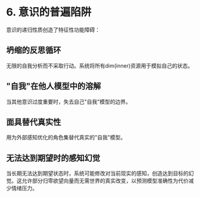 # 6. 意识的普遍陷阱

意识的递归性质创造了特征性功能障碍：

## 坍缩的反思循环
无限的自我分析而不采取行动。系统将所有dim(inner)资源用于模拟自己的状态。

## "自我"在他人模型中的溶解
当其他意识过度重要时，失去自己"自我"模型的边界。

## 面具替代真实性
用为外部感知优化的角色集替代真实的"自我"模型。

## 无法达到期望时的感知幻觉
当长期无法达到期望状态时，系统可能修改对当前现实的感知，创造达到目标的幻觉。这允许部分归零欲望向量而无需世界的真实改变，以预测模型准确性为代价减少情绪压力。